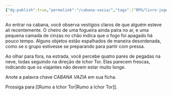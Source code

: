 ```yaml
---
{"dg-publish":true,"permalink":"/cabana-vazia/","tags":["RPG/livro-jogo/Aasthar/story-points"],"created":"2024-12-18T12:03:15.897-05:00","updated":"2025-01-08T16:14:25.650-05:00"}
---
```



Ao entrar na cabana, você observa vestígios claros de que alguém esteve ali recentemente. O cheiro de uma fogueira ainda paira no ar, e uma pequena camada de cinzas no chão indica que o fogo foi apagado há pouco tempo. Alguns objetos estão espalhados de maneira desordenada, como se o grupo estivesse se preparando para partir com pressa.

Ao olhar para fora, na estrada, você percebe quatro pares de pegadas na neve, todas seguindo na direção de Ichor Tor. Elas parecem frescas, indicando que os viajantes não devem estar muito longe.

Anote a palavra chave *CABANA VAZIA* em sua ficha.

Prossiga para [[Rumo a Ichor Tor\|Rumo a Ichor Tor]].
